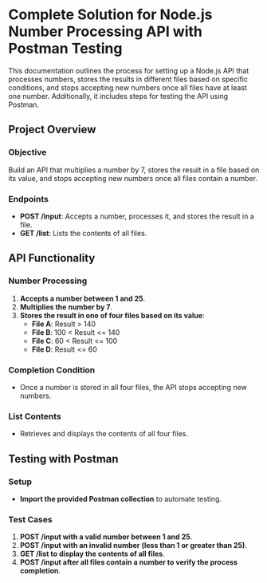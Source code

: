 # Complete Solution for Node.js Number Processing API with Postman Testing

This documentation outlines the process for setting up a Node.js API that processes numbers, stores the results in different files based on specific conditions, and stops accepting new numbers once all files have at least one number. Additionally, it includes steps for testing the API using Postman.

## Project Overview

### Objective
Build an API that multiplies a number by 7, stores the result in a file based on its value, and stops accepting new numbers once all files contain a number.

### Endpoints
- **POST /input**: Accepts a number, processes it, and stores the result in a file.
- **GET /list**: Lists the contents of all files.

## API Functionality

### Number Processing

1. **Accepts a number between 1 and 25**.
2. **Multiplies the number by 7**.
3. **Stores the result in one of four files based on its value**:
   - **File A**: Result > 140
   - **File B**: 100 < Result <= 140
   - **File C**: 60 < Result <= 100
   - **File D**: Result <= 60

### Completion Condition

- Once a number is stored in all four files, the API stops accepting new numbers.

### List Contents

- Retrieves and displays the contents of all four files.

## Testing with Postman

### Setup

- **Import the provided Postman collection** to automate testing.

### Test Cases

1. **POST /input with a valid number between 1 and 25**.
2. **POST /input with an invalid number (less than 1 or greater than 25)**.
3. **GET /list to display the contents of all files**.
4. **POST /input after all files contain a number to verify the process completion**.



